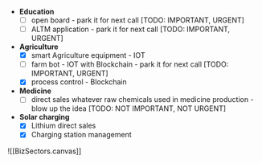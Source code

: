 
- **Education**
	- [ ] open board - park it for next call [TODO: IMPORTANT, URGENT]
	- [ ] ALTM application - park it for next call [TODO: IMPORTANT, URGENT]
-  **Agriculture** 
	- [x] smart Agriculture equipment - IOT
	- [ ] farm bot - IOT with Blockchain - park it for next call [TODO: IMPORTANT, URGENT]
	- [x] process control - Blockchain
-  **Medicine** 
	- [ ] direct sales whatever raw chemicals used in medicine production - blow up the idea [TODO: NOT IMPORTANT, NOT URGENT]
- **Solar charging**
	 - [x]  Lithium direct sales		
	 - [x]  Charging station management   
	       
![[BizSectors.canvas]]